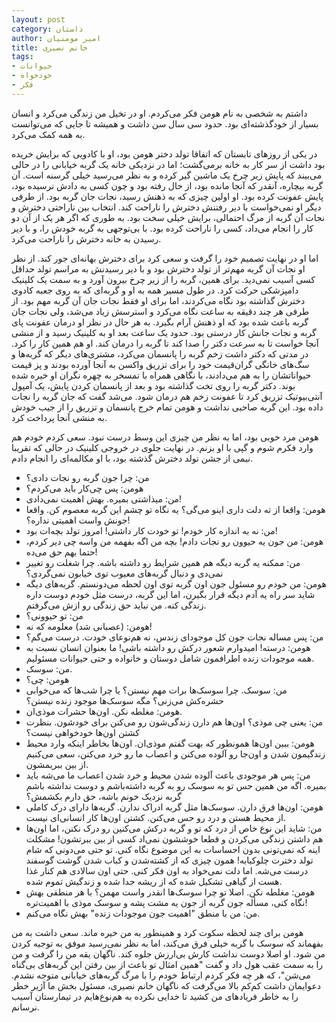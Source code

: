 ```yaml
---
layout: post
category: داستان
author: امیر مومنیان
title: خانم نصیری
tags:
- حیوانات
- خودخواه
- فکر
---
```


داشتم به شخصی به نام هومن فکر می‌کردم. او در تخیل من زندگی می‌کرد و انسان بسیار از خودگذشته‌ای بود. حدود سی سال سن داشت و همیشه تا جایی که می‌توانست به همه کمک می‌کرد.

در یکی از روزهای تابستان که اتفاقا تولد دختر هومن بود، او با کادویی که برایش خریده بود داشت از سر کار به خانه برمی‌گشت؛ اما در نزدیکی خانه یک گربه خیابانی را در حالی می‌بیند که پایش زیر چرخ یک ماشین گیر کرده و به نظر می‌رسید خیلی گرسنه است. آن گربه بیچاره، آنقدر که آنجا مانده بود، از حال رفته بود و چون کسی به دادش نرسیده بود، پایش عفونت کرده بود. او اولین چیزی که به ذهنش رسید، نجات جان گربه بود. از طرفی دیگر او نمی‌خواست با دیر رفتنش دخترش را ناراحت کند. انتخاب بین ناراحتی دخترش و نجات آن گربه از مرگ احتمالی، برایش خیلی سخت بود. به طوری که اگر هر یک از آن دو کار را انجام می‌داد، کسی را ناراحت کرده بود. با بی‌توجهی به گربه خودش را، و با دیر رسیدن به خانه دخترش را ناراحت می‌کرد.

اما او در نهایت تصمیم خود را گرفت و سعی کرد برای دخترش بهانه‌ای جور کند. از نظر او نجات آن گربه مهم‌تر از تولد دخترش بود و با دیر رسیدنش به مراسم تولد حداقل کسی آسیب نمی‌دید. برای همین، گربه را از زیر چرخ بیرون آورد و به سمت یک کلینیک دامپزشکی حرکت کرد. در طول مسیر همه به او و گربه‌ای که به روی جعبه کادوی دخترش گذاشته بود نگاه می‌کردند، اما برای او فقط نجات جان آن گربه مهم بود. از طرفی هر چند دقیقه به ساعت نگاه می‌کرد و استرسش زیاد می‌شد، ولی نجات جان گربه باعث شده بود که او ذهنش آرام بگیرد. به هر حال در نظر او درمان عفونت پای گربه و نجات جانش کار درستی بود. حدود یک ساعت بعد او به کلینیک رسید و از منشی آنجا خواست تا به سرعت دکتر را صدا کند تا گربه را درمان کند. او هم همین کار را کرد. در مدتی که دکتر داشت زخم گربه را پانسمان می‌کرد، مشتری‌های دیگر که گربه‌ها و سگ‌های خانگی گران‌قیمت خود را برای تزریق واکسن به آنجا آورده بودند و پز قیمت حیواناتشان را به هم می‌دادند، با نگاهی همراه با تمسخر به چهره نگران او خیره شده بوند. دکتر گربه را روی تخت گذاشته بود و بعد از پانسمان کردن پایش، یک آمپول آنتی‌بیوتیک تزریق کرد تا عفونت زخم هم درمان شود. می‌شد گفت که جان گربه را نجات داده بود. این گربه صاحبی نداشت و هومن تمام خرج پانسمان و تزریق را از جیب خودش به منشی آنجا پرداخت کرد.

هومن مرد خوبی بود، اما به نظر من چیزی این وسط درست نبود. سعی کردم خودم هم وارد فکرم شوم و گپی با او بزنم. در نهایت جلوی در خروجی کلینیک در حالی که تقریبا نیمی از جشن تولد دخترش گذشته بود، با او مکالمه‌ای را انجام دادم.

- من: چرا جون گربه رو نجات دادی؟
- هومن: پس چی‌کار باید می‌کردم؟
- من: میذاشتی بمیره. بهش اهمیت نمی‌دادی!
- هومن: واقعا از ته دلت داری اینو می‌گی؟ یه نگاه تو چشم این گربه معصوم کن. واقعا جونش واست اهمیتی نداره؟!
- من: نه به اندازه کار خودم! تو خودت کار داشتی! امروز تولد بچه‌ات بود!
- هومن: من جون یه حیوون رو نجات دادم! بچه من اگه بفهمه من واسه چی دیر کردم، حتما بهم حق می‌ده!
- من: ممکنه یه گربه دیگه هم همین شرایط رو داشته باشه. چرا شغلت رو تغییر نمی‌دی و دنبال گربه‌های معیوب توی خیابون نمی‌گردی؟
- هومن: من خودم رو مسئول جون اون گربه توی اون لحظه می‌دونستم. گربه‌های دیگه شاید سر راه یه آدم دیگه قرار بگیرن، اما این گربه، درست مثل خودم دوست داره زندگی کنه. من نباید حق زندگی رو ازش می‌گرفتم.
- من: تو حیوونی؟
- هومن: (عصبانی شد) معلومه که نه!
- من: پس مساله نجات جون کل موجودای زندس، نه هم‌نوعای خودت. درست می‌گم؟
- هومن: درسته! امیدوارم شعور درکش رو داشته باشی! ما بعنوان انسان نسبت به همه موجودات زنده اطرافمون شامل دوستان و خانواده و حتی حیوانات مسئولیم.
- من: سوسک.
- هومن: چی؟
- من: سوسک. چرا سوسک‌ها برات مهم نیستن؟ یا چرا شب‌ها که می‌خوابی حشره‌کش می‌زنی؟ مگه سوسک‌ها موجود زنده نیستن؟
- هومن: مغلطه نکن. اون‌ها حشرات موذی‌ان.
- من: یعنی چی موذی؟ اون‌ها هم دارن زندگی‌شون رو می‌کنن برای خودشون. بنظرت کشتن اون‌ها خودخواهی نیست؟
- هومن: ببین اون‌ها همونطور که بهت گفتم موذی‌ان. اون‌ها بخاطر اینکه وارد محیط زندگیمون شدن و اون‌جا رو آلوده می‌کنن و اعصاب ما رو خرد می‌کنن، سعی می‌کنیم از بین ببریمشون.
- من: پس هر موجودی باعث آلوده شدن محیط و خرد شدن اعصاب ما می‌شه باید بمیره. اگه من همین حس تو به سوسک رو به گربه داشته‌باشم و دوست نداشته باشم گربه نزدیک خونم باشه، حق دارم بکشمش؟
- هومن: اون‌ها فرق دارن. سوسک‌ها مثل گربه ادراک ندارن. گربه‌ها دارای درک کاملی از محیط هستن و درد رو حس می‌کنن. کشتن اون‌ها کار انسانی‌ای نیست.
- من: شاید این نوع خاص از درد که تو و گربه درکش می‌کنین رو درک نکنن، اما اون‌ها هم داشتن زندگی می‌کردن و قطعا خوششون نمی‌اد کسی از بین ببرتشون! مشکلت اینه که نمی‌تونی بدون احساسات به این موضوع نگاه کنی. تو حتی می‌دونی که شام تولد دخترت چلوکبابه! همون چیزی که از کشته‌شدن و کباب شدن گوشت گوسفند درست می‌شه. اما دلت نمی‌خواد به اون فکر کنی. حتی اون سالادی هم کنار غذا هست از گیاهی تشکیل شده که از ریشه جدا شده و زندگیش تموم شده.
- هومن: مغلطه نکن. اصلا تو چرا سوسک‌ها انقدر واست مهمن؟ با هر منطقی بهش نگاه کنی، مسأله جون گربه از جون یه مشت پشه و سوسک موذی با اهمیت‌تره!
- من: من با منطق "اهمیت جون موجودات زنده" بهش نگاه می‌کنم.




هومن برای چند لحظه سکوت کرد و همینطور به من خیره ماند. سعی داشت به من بفهماند که سوسک با گربه خیلی فرق می‌کند، اما به نظر نمی‌رسید موفق به توجیه کردن من شود. او اصلا دوست نداشت کارش بی‌ارزش جلوه کند. ناگهان یقه من را گرفت و من را به سمت عقب هول داد و گفت "همین امثال تو باعث از بین رفتن این گربه‌های بی‌گناه می‌شن"، که هر چه فکر کردم ارتباط خودم را با مرگ گربه‌های خیابانی متوجه نشدم. دعوایمان داشت کم‌کم بالا می‌گرفت که ناگهان خانم نصیری، مسئول بخش ما آژیر خطر را به خاطر فریادهای من کشید تا خدایی نکرده به هم‌نوع‌هایم در تیمارستان آسیب نرسانم.
